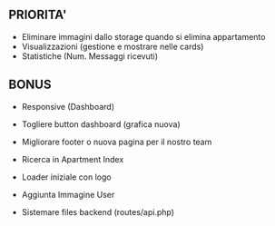 ## PRIORITA'
- Eliminare immagini dallo storage quando si elimina appartamento
- Visualizzazioni (gestione e mostrare nelle cards)
- Statistiche (Num. Messaggi ricevuti)

## BONUS
- Responsive (Dashboard)
- Togliere button dashboard (grafica nuova)
- Migliorare footer o nuova pagina per il nostro team
- Ricerca in Apartment Index
- Loader iniziale con logo
- Aggiunta Immagine User

- Sistemare files backend (routes/api.php)